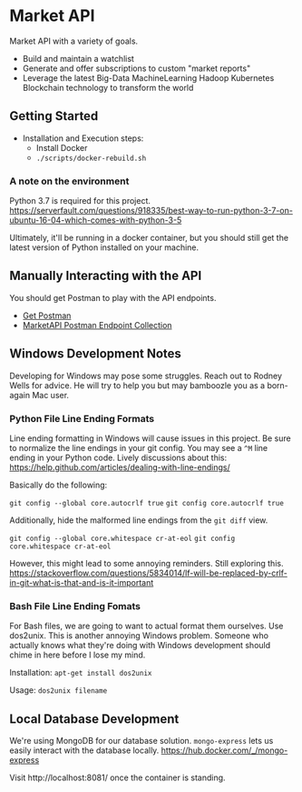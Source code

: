 # Market API
Market API with a variety of goals.

- Build and maintain a watchlist
- Generate and offer subscriptions to custom "market reports"
- Leverage the latest Big-Data MachineLearning Hadoop Kubernetes Blockchain technology to transform the world


## Getting Started
- Installation and Execution steps:
    - Install Docker
    - `./scripts/docker-rebuild.sh`

### A note on the environment
Python 3.7 is required for this project.
https://serverfault.com/questions/918335/best-way-to-run-python-3-7-on-ubuntu-16-04-which-comes-with-python-3-5

Ultimately, it'll be running in a docker container, but you should still get the latest version of Python installed on your machine.

## Manually Interacting with the API
You should get Postman to play with the API endpoints.
- [Get Postman](https://www.getpostman.com/)
- [MarketAPI Postman Endpoint Collection](https://documenter.getpostman.com/view/4908870/SVmtxzVL?version=latest)

## Windows Development Notes
Developing for Windows may pose some struggles. Reach out to Rodney Wells for advice. He will try to help you but may bamboozle you as a born-again Mac user.

### Python File Line Ending Formats
Line ending formatting in Windows will cause issues in this project. Be sure to normalize the line endings in your git config. You may see a `^M` line ending in your Python code. Lively discussions about this:
https://help.github.com/articles/dealing-with-line-endings/

Basically do the following:

`git config --global core.autocrlf true`
`git config core.autocrlf true`

Additionally, hide the malformed line endings from the `git diff` view.

`git config --global core.whitespace cr-at-eol`
`git config core.whitespace cr-at-eol`

However, this might lead to some annoying reminders. Still exploring this.
https://stackoverflow.com/questions/5834014/lf-will-be-replaced-by-crlf-in-git-what-is-that-and-is-it-important

### Bash File Line Ending Fomats
For Bash files, we are going to want to actual format them ourselves. Use dos2unix. This is another annoying Windows problem.
Someone who actually knows what they're doing with Windows development should chime in here before I lose my mind.

Installation:
`apt-get install dos2unix`

Usage:
`dos2unix filename`

## Local Database Development

We're using MongoDB for our database solution. `mongo-express` lets us easily interact with the database locally.
https://hub.docker.com/_/mongo-express

Visit http://localhost:8081/ once the container is standing.
